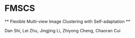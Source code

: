# FMSCS
** Flexible Multi-view Image Clustering with Self-adaptation **

Dan Shi, Lei Zhu, Jingjing Li, Zhiyong Cheng, Chaoran Cui
